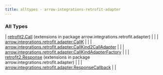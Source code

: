 ```yaml
---
title: alltypes - arrow-integrations-retrofit-adapter
---
```


### All Types

| [retrofit2.Call](../arrow.integrations.retrofit.adapter/retrofit2.-call/index.html) (extensions in package arrow.integrations.retrofit.adapter) |  |
| [arrow.integrations.retrofit.adapter.CallK](../arrow.integrations.retrofit.adapter/-call-k/index.html) |  |
| [arrow.integrations.retrofit.adapter.CallKind2CallAdapter](../arrow.integrations.retrofit.adapter/-call-kind2-call-adapter/index.html) |  |
| [arrow.integrations.retrofit.adapter.CallKindAdapterFactory](../arrow.integrations.retrofit.adapter/-call-kind-adapter-factory/index.html) |  |
| [retrofit2.Response](../arrow.integrations.retrofit.adapter/retrofit2.-response/index.html) (extensions in package arrow.integrations.retrofit.adapter) |  |
| [arrow.integrations.retrofit.adapter.ResponseCallback](../arrow.integrations.retrofit.adapter/-response-callback/index.html) |  |

